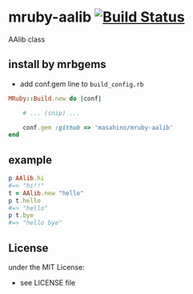 # mruby-aalib   [![Build Status](https://travis-ci.org/masahino/mruby-aalib.svg?branch=master)](https://travis-ci.org/masahino/mruby-aalib)
AAlib class
## install by mrbgems
- add conf.gem line to `build_config.rb`

```ruby
MRuby::Build.new do |conf|

    # ... (snip) ...

    conf.gem :github => 'masahino/mruby-aalib'
end
```
## example
```ruby
p AAlib.hi
#=> "hi!!"
t = AAlib.new "hello"
p t.hello
#=> "hello"
p t.bye
#=> "hello bye"
```

## License
under the MIT License:
- see LICENSE file
